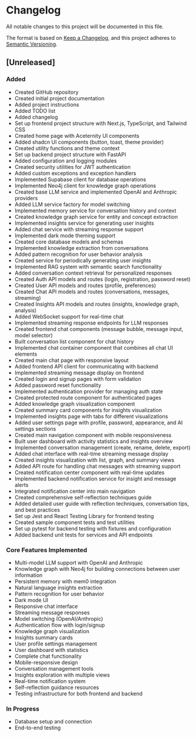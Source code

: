# Changelog

All notable changes to this project will be documented in this file.

The format is based on [Keep a Changelog](https://keepachangelog.com/en/1.0.0/),
and this project adheres to [Semantic Versioning](https://semver.org/spec/v2.0.0.html).

## [Unreleased]

### Added
- Created GitHub repository
- Created initial project documentation
- Added project instructions
- Added TODO list
- Added changelog
- Set up frontend project structure with Next.js, TypeScript, and Tailwind CSS
- Created home page with Aceternity UI components
- Added shadcn UI components (button, toast, theme provider)
- Created utility functions and theme context
- Set up backend project structure with FastAPI
- Added configuration and logging modules
- Created security utilities for JWT authentication
- Added custom exceptions and exception handlers
- Implemented Supabase client for database operations
- Implemented Neo4j client for knowledge graph operations
- Created base LLM service and implemented OpenAI and Anthropic providers
- Added LLM service factory for model switching
- Implemented memory service for conversation history and context
- Created knowledge graph service for entity and concept extraction
- Implemented insights service for generating user insights
- Added chat service with streaming response support
- Implemented dark mode theming support
- Created core database models and schemas
- Implemented knowledge extraction from conversations
- Added pattern recognition for user behavior analysis
- Created service for periodically generating user insights
- Implemented RAG system with semantic search functionality
- Added conversation context retrieval for personalized responses
- Created Auth API models and routes (login, registration, password reset)
- Created User API models and routes (profile, preferences)
- Created Chat API models and routes (conversations, messages, streaming)
- Created Insights API models and routes (insights, knowledge graph, analysis)
- Added WebSocket support for real-time chat
- Implemented streaming response endpoints for LLM responses
- Created frontend chat components (message bubble, message input, model selector)
- Built conversation list component for chat history
- Implemented chat container component that combines all chat UI elements
- Created main chat page with responsive layout
- Added frontend API client for communicating with backend
- Implemented streaming message display on frontend
- Created login and signup pages with form validation
- Added password reset functionality
- Implemented authentication provider for managing auth state
- Created protected route component for authenticated pages
- Added knowledge graph visualization component
- Created summary card components for insights visualization
- Implemented insights page with tabs for different visualizations
- Added user settings page with profile, password, appearance, and AI settings sections
- Created main navigation component with mobile responsiveness
- Built user dashboard with activity statistics and insights overview
- Implemented conversation management (create, rename, delete, export)
- Added chat interface with real-time streaming message display
- Created insights visualization with list, graph, and summary views
- Added API route for handling chat messages with streaming support
- Created notification center component with real-time updates
- Implemented backend notification service for insight and message alerts
- Integrated notification center into main navigation
- Created comprehensive self-reflection techniques guide
- Added detailed user guide with reflection techniques, conversation tips, and best practices
- Set up Jest and React Testing Library for frontend testing
- Created sample component tests and test utilities
- Set up pytest for backend testing with fixtures and configuration
- Added backend unit tests for services and API endpoints

### Core Features Implemented
- Multi-model LLM support with OpenAI and Anthropic
- Knowledge graph with Neo4j for building connections between user information
- Persistent memory with mem0 integration
- Natural language insights extraction
- Pattern recognition for user behavior
- Dark mode UI
- Responsive chat interface
- Streaming message responses
- Model switching (OpenAI/Anthropic)
- Authentication flow with login/signup
- Knowledge graph visualization
- Insights summary cards
- User profile settings management
- User dashboard with statistics
- Complete chat functionality
- Mobile-responsive design
- Conversation management tools
- Insights exploration with multiple views
- Real-time notification system
- Self-reflection guidance resources
- Testing infrastructure for both frontend and backend

### In Progress
- Database setup and connection
- End-to-end testing